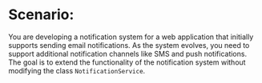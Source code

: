 # Scenario:

You are developing a notification system for a web application that initially supports sending email notifications. As the system evolves, you need to support additional notification channels like SMS and push notifications. The goal is to extend the functionality of the notification system without modifying the class `NotificationService`.